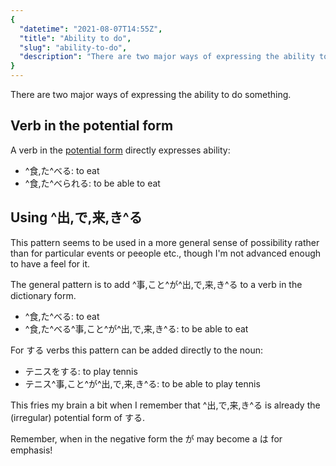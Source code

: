 ```yaml
---
{
  "datetime": "2021-08-07T14:55Z",
  "title": "Ability to do",
  "slug": "ability-to-do",
  "description": "There are two major ways of expressing the ability to do something."
}
---
```

There are two major ways of expressing the ability to do something.

## Verb in the potential form

A verb in the [potential form](potential-form) directly expresses ability:

- <span lang="ja">^食,た^べる</span>: to eat
- <span lang="ja">^食,た^べられる</span>: to be able to eat

## Using <span lang="ja">^出,で,来,き^る</span>

This pattern seems to be used in a more general sense of possibility rather than
for particular events or peeople etc., though I'm not advanced enough to have a
feel for it.

The general pattern is to add
<span lang="ja">^事,こと^が^出,で,来,き^る</span> to a verb in the dictionary
form.

- <span lang="ja">^食,た^べる</span>: to eat
- <span lang="ja">^食,た^べる^事,こと^が^出,で,来,き^る</span>: to be able to eat

For <span lang="ja">する</span> verbs this pattern can be added directly to the
noun:

- <span lang="ja">テニスをする</span>: to play tennis
- <span lang="ja">テニス^事,こと^が^出,で,来,き^る</span>: to be able to play tennis

This fries my brain a bit when I remember that
<span lang="ja">^出,で,来,き^る</span> is already the (irregular) potential
form of <span lang="ja">する</span>.

Remember, when in the negative form the <span lang="ja">が</span> may become a
<span lang="ja">は</span> for emphasis!
